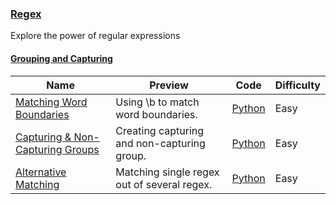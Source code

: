 
### [Regex](https://www.hackerrank.com/domains/regex)
Explore the power of regular expressions


#### [Grouping and Capturing](https://www.hackerrank.com/domains/regex/grouping-and-capturing)

Name | Preview | Code | Difficulty
---- | ------- | ---- | ----------
[Matching Word Boundaries](https://www.hackerrank.com/challenges/matching-word-boundaries)|Using \b to match word boundaries.|[Python](matching-word-boundaries.py)|Easy
[Capturing & Non-Capturing Groups](https://www.hackerrank.com/challenges/capturing-non-capturing-groups)|Creating capturing and non-capturing group.|[Python](capturing-non-capturing-groups.py)|Easy
[Alternative Matching](https://www.hackerrank.com/challenges/alternative-matching)|Matching single regex out of several regex.|[Python](alternative-matching.py)|Easy

